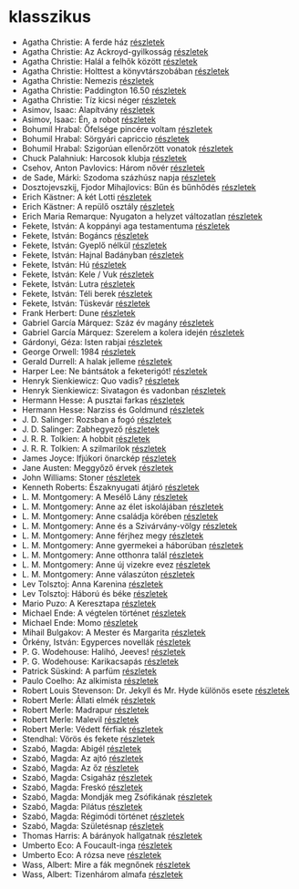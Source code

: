 # klasszikus

- Agatha Christie: A ferde ház [részletek](_details/Agatha%20Christie.md#id_64)
- Agatha Christie: Az Ackroyd-gyilkosság [részletek](_details/Agatha%20Christie.md#id_63)
- Agatha Christie: Halál a felhők között [részletek](_details/Agatha%20Christie.md#id_69)
- Agatha Christie: Holttest a könyvtárszobában [részletek](_details/Agatha%20Christie.md#id_71)
- Agatha Christie: Nemezis [részletek](_details/Agatha%20Christie.md#id_72)
- Agatha Christie: Paddington 16.50 [részletek](_details/Agatha%20Christie.md#id_74)
- Agatha Christie: Tíz kicsi néger [részletek](_details/Agatha%20Christie.md#id_79)
- Asimov, Isaac: Alapítvány [részletek](_details/Asimov%2C%20Isaac.md#id_1186)
- Asimov, Isaac: Én, a robot [részletek](_details/Asimov%2C%20Isaac.md#id_1178)
- Bohumil Hrabal: Őfelsége pincére voltam [részletek](_details/Bohumil%20Hrabal.md#id_446)
- Bohumil Hrabal: Sörgyári capriccio [részletek](_details/Bohumil%20Hrabal.md#id_448)
- Bohumil Hrabal: Szigorúan ellenőrzött vonatok [részletek](_details/Bohumil%20Hrabal.md#id_449)
- Chuck Palahniuk: Harcosok klubja [részletek](_details/Chuck%20Palahniuk.md#id_660)
- Csehov, Anton Pavlovics: Három nővér [részletek](_details/Csehov%2C%20Anton%20Pavlovics.md#id_1420)
- de Sade, Márki: Szodoma százhúsz napja [részletek](_details/de%20Sade%2C%20M%C3%A1rki.md#id_1216)
- Dosztojevszkij, Fjodor Mihajlovics: Bűn és bűnhődés [részletek](_details/Dosztojevszkij%2C%20Fjodor%20Mihajlovics.md#id_346)
- Erich Kästner: A két Lotti [részletek](_details/Erich%20K%C3%A4stner.md#id_1199)
- Erich Kästner: A repülő osztály [részletek](_details/Erich%20K%C3%A4stner.md#id_964)
- Erich Maria Remarque: Nyugaton a helyzet változatlan [részletek](_details/Erich%20Maria%20Remarque.md#id_317)
- Fekete, István: A koppányi aga testamentuma [részletek](_details/Fekete%2C%20Istv%C3%A1n.md#id_723)
- Fekete, István: Bogáncs [részletek](_details/Fekete%2C%20Istv%C3%A1n.md#id_266)
- Fekete, István: Gyeplő nélkül [részletek](_details/Fekete%2C%20Istv%C3%A1n.md#id_728)
- Fekete, István: Hajnal Badányban [részletek](_details/Fekete%2C%20Istv%C3%A1n.md#id_729)
- Fekete, István: Hú [részletek](_details/Fekete%2C%20Istv%C3%A1n.md#id_730)
- Fekete, István: Kele / Vuk [részletek](_details/Fekete%2C%20Istv%C3%A1n.md#id_122)
- Fekete, István: Lutra [részletek](_details/Fekete%2C%20Istv%C3%A1n.md#id_735)
- Fekete, István: Téli berek [részletek](_details/Fekete%2C%20Istv%C3%A1n.md#id_267)
- Fekete, István: Tüskevár [részletek](_details/Fekete%2C%20Istv%C3%A1n.md#id_121)
- Frank Herbert: Dune [részletek](_details/Frank%20Herbert.md#id_182)
- Gabriel García Márquez: Száz év magány [részletek](_details/Gabriel%20Garc%C3%ADa%20M%C3%A1rquez.md#id_223)
- Gabriel García Márquez: Szerelem a kolera idején [részletek](_details/Gabriel%20Garc%C3%ADa%20M%C3%A1rquez.md#id_342)
- Gárdonyi, Géza: Isten rabjai [részletek](_details/G%C3%A1rdonyi%2C%20G%C3%A9za.md#id_619)
- George Orwell: 1984 [részletek](_details/George%20Orwell.md#id_364)
- Gerald Durrell: A halak jelleme [részletek](_details/Gerald%20Durrell.md#id_879)
- Harper Lee: Ne bántsátok a feketerigót! [részletek](_details/Harper%20Lee.md#id_987)
- Henryk Sienkiewicz: Quo vadis? [részletek](_details/Henryk%20Sienkiewicz.md#id_386)
- Henryk Sienkiewicz: Sivatagon és vadonban [részletek](_details/Henryk%20Sienkiewicz.md#id_382)
- Hermann Hesse: A pusztai farkas [részletek](_details/Hermann%20Hesse.md#id_400)
- Hermann Hesse: Narziss és Goldmund [részletek](_details/Hermann%20Hesse.md#id_401)
- J. D. Salinger: Rozsban a fogó [részletek](_details/J.%20D.%20Salinger.md#id_1409)
- J. D. Salinger: Zabhegyező [részletek](_details/J.%20D.%20Salinger.md#id_561)
- J. R. R. Tolkien: A hobbit [részletek](_details/J.%20R.%20R.%20Tolkien.md#id_61)
- J. R. R. Tolkien: A szilmarilok [részletek](_details/J.%20R.%20R.%20Tolkien.md#id_60)
- James Joyce: Ifjúkori önarckép [részletek](_details/James%20Joyce.md#id_456)
- Jane Austen: Meggyőző érvek [részletek](_details/Jane%20Austen.md#id_996)
- John Williams: Stoner [részletek](_details/John%20Williams.md#id_1004)
- Kenneth Roberts: Északnyugati átjáró [részletek](_details/Kenneth%20Roberts.md#id_745)
- L. M. Montgomery: A Mesélő Lány [részletek](_details/L.%20M.%20Montgomery.md#id_492)
- L. M. Montgomery: Anne az élet iskolájában [részletek](_details/L.%20M.%20Montgomery.md#id_483)
- L. M. Montgomery: Anne családja körében [részletek](_details/L.%20M.%20Montgomery.md#id_484)
- L. M. Montgomery: Anne és a Szivárvány-völgy [részletek](_details/L.%20M.%20Montgomery.md#id_485)
- L. M. Montgomery: Anne férjhez megy [részletek](_details/L.%20M.%20Montgomery.md#id_486)
- L. M. Montgomery: Anne gyermekei a háborúban [részletek](_details/L.%20M.%20Montgomery.md#id_487)
- L. M. Montgomery: Anne otthonra talál [részletek](_details/L.%20M.%20Montgomery.md#id_488)
- L. M. Montgomery: Anne új vizekre evez [részletek](_details/L.%20M.%20Montgomery.md#id_489)
- L. M. Montgomery: Anne válaszúton [részletek](_details/L.%20M.%20Montgomery.md#id_490)
- Lev Tolsztoj: Anna Karenina [részletek](_details/Lev%20Tolsztoj.md#id_778)
- Lev Tolsztoj: Háború és béke [részletek](_details/Lev%20Tolsztoj.md#id_563)
- Mario Puzo: A Keresztapa [részletek](_details/Mario%20Puzo.md#id_283)
- Michael Ende: A végtelen történet [részletek](_details/Michael%20Ende.md#id_353)
- Michael Ende: Momo [részletek](_details/Michael%20Ende.md#id_1430)
- Mihail Bulgakov: A Mester és Margarita [részletek](_details/Mihail%20Bulgakov.md#id_275)
- Örkény, István: Egyperces novellák [részletek](_details/%C3%96rk%C3%A9ny%2C%20Istv%C3%A1n.md#id_514)
- P. G. Wodehouse: Halihó, Jeeves! [részletek](_details/P.%20G.%20Wodehouse.md#id_945)
- P. G. Wodehouse: Karikacsapás [részletek](_details/P.%20G.%20Wodehouse.md#id_505)
- Patrick Süskind: A parfüm [részletek](_details/Patrick%20S%C3%BCskind.md#id_408)
- Paulo Coelho: Az alkimista [részletek](_details/Paulo%20Coelho.md#id_261)
- Robert Louis Stevenson: Dr. Jekyll és Mr. Hyde különös esete [részletek](_details/Robert%20Louis%20Stevenson.md#id_615)
- Robert Merle: Állati elmék [részletek](_details/Robert%20Merle.md#id_326)
- Robert Merle: Madrapur [részletek](_details/Robert%20Merle.md#id_334)
- Robert Merle: Malevil [részletek](_details/Robert%20Merle.md#id_336)
- Robert Merle: Védett férfiak [részletek](_details/Robert%20Merle.md#id_340)
- Stendhal: Vörös és fekete [részletek](_details/Stendhal.md#id_562)
- Szabó, Magda: Abigél [részletek](_details/Szab%C3%B3%2C%20Magda.md#id_1338)
- Szabó, Magda: Az ajtó [részletek](_details/Szab%C3%B3%2C%20Magda.md#id_1357)
- Szabó, Magda: Az őz [részletek](_details/Szab%C3%B3%2C%20Magda.md#id_1348)
- Szabó, Magda: Csigaház [részletek](_details/Szab%C3%B3%2C%20Magda.md#id_1345)
- Szabó, Magda: Freskó [részletek](_details/Szab%C3%B3%2C%20Magda.md#id_1347)
- Szabó, Magda: Mondják meg Zsófikának [részletek](_details/Szab%C3%B3%2C%20Magda.md#id_1346)
- Szabó, Magda: Pilátus [részletek](_details/Szab%C3%B3%2C%20Magda.md#id_1351)
- Szabó, Magda: Régimódi történet [részletek](_details/Szab%C3%B3%2C%20Magda.md#id_1356)
- Szabó, Magda: Születésnap [részletek](_details/Szab%C3%B3%2C%20Magda.md#id_1337)
- Thomas Harris: A bárányok hallgatnak [részletek](_details/Thomas%20Harris.md#id_1032)
- Umberto Eco: A Foucault-inga [részletek](_details/Umberto%20Eco.md#id_1024)
- Umberto Eco: A rózsa neve [részletek](_details/Umberto%20Eco.md#id_789)
- Wass, Albert: Mire a fák megnőnek [részletek](_details/Wass%2C%20Albert.md#id_213)
- Wass, Albert: Tizenhárom almafa [részletek](_details/Wass%2C%20Albert.md#id_216)